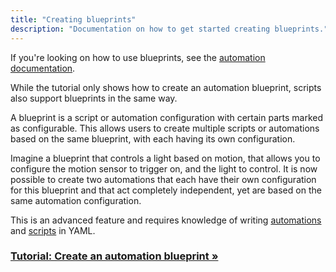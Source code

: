 ```yaml
---
title: "Creating blueprints"
description: "Documentation on how to get started creating blueprints."
---
```


<div class='note'>

If you're looking on how to use blueprints, see the [automation documentation](/docs/automation/using_blueprints/).

</div>

<div class='note'>

While the tutorial only shows how to create an automation blueprint, scripts also support blueprints in the same way.

</div>

A blueprint is a script or automation configuration with certain parts marked as configurable. This allows users to create multiple scripts or automations based on the same blueprint, with each having its own configuration.

Imagine a blueprint that controls a light based on motion, that allows you to configure the motion sensor to trigger on, and the light to control. It is now possible to create two automations that each have their own configuration for this blueprint and that act completely independent, yet are based on the same automation configuration.

<div class='note'>

This is an advanced feature and requires knowledge of writing [automations](/docs/automation/yaml/) and [scripts](/docs/scripts/) in YAML.

</div>

### [Tutorial: Create an automation blueprint &raquo;](/docs/blueprint/tutorial/)
